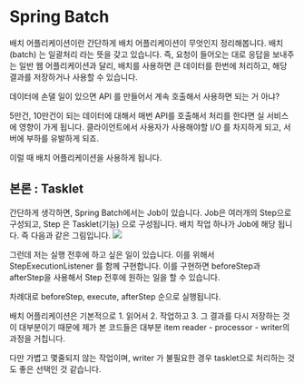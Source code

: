 # Spring Batch

배치 어플리케이션이란
간단하게 배치 어플리케이션이 무엇인지 정리해봅니다. 배치(batch) 는 일괄처리 라는 뜻을 갖고 있습니다. 즉, 요청이 들어오는 대로 응답을 보내주는 일반 웹 어플리케이션과 달리, 배치를 사용하면 큰 데이터를 한번에 처리하고, 해당 결과를 저장하거나 사용할 수 있습니다.

데이터에 손댈 일이 있으면 API 를 만들어서 계속 호출해서 사용하면 되는 거 아냐?

5만건, 10만건이 되는 데이터에 대해서 매번 API를 호출해서 처리를 한다면 실 서비스에 영향이 가게 됩니다. 클라이언트에서 사용자가 사용해야할 I/O 를 차지하게 되고, 서버에 부하를 유발하게 되죠.

이럴 때 배치 어플리케이션을 사용하게 됩니다.

## 본론 : Tasklet
간단하게 생각하면, Spring Batch에서는 Job이 있습니다. Job은 여러개의 Step으로 구성되고, Step 은 Tasklet(기능) 으로 구성됩니다. 배치 작업 하나가 Job에 해당 됩니다. 즉 다음과 같은 그림입니다.
<img src="https://github.com/dhcho/document/blob/main/images/springbatch%231.png"/>

그런데 저는 실행 전후에 하고 싶은 일이 있습니다. 이를 위해서 StepExecutionListener 를 함께 구현합니다. 이를 구현하면 beforeStep과 afterStep을 사용해서 Step 전후에 원하는 일을 할 수 있습니다.

차례대로 beforeStep, execute, afterStep 순으로 실행됩니다.

배치 어플리케이션은 기본적으로 1. 읽어서 2. 작업하고 3. 그 결과를 다시 저장하는 것이 대부분이기 때문에 제가 본 코드들은 대부분 item reader - processor - writer의 과정을 거칩니다.

다만 가볍고 몇줄되지 않는 작업이며, writer 가 불필요한 경우 tasklet으로 처리하는 것도 좋은 선택인 것 같습니다.
